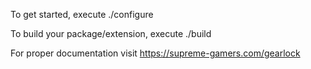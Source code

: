 To get started, execute ./configure

To build your package/extension, execute ./build

For proper documentation visit https://supreme-gamers.com/gearlock
